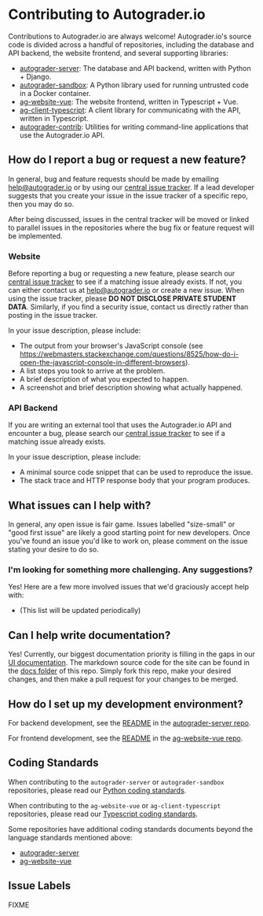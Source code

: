 # Contributing to Autograder.io

Contributions to Autograder.io are always welcome! Autograder.io's source code is divided across a handful of repositories, including the database and API backend, the website frontend, and several supporting libraries:
- [autograder-server](../autograder-server): The database and API backend, written with Python + Django.
- [autograder-sandbox](../autograder-sandbox): A Python library used for running untrusted code in a Docker container.
- [ag-website-vue](../ag-website-vue): The website frontend, written in Typescript + Vue.
- [ag-client-typescript](../ag-client-typescript): A client library for communicating with the API, written in Typescript.
- [autograder-contrib](../autograder-contrib): Utilities for writing command-line applications that use the Autograder.io API.

## How do I report a bug or request a new feature?
In general, bug and feature requests should be made by emailing help@autograder.io or by using our [central issue tracker](https://github.com/eecs-autograder/autograder.io/issues). If a lead developer suggests that you create your issue in the issue tracker of a specific repo, then you may do so.

After being discussed, issues in the central tracker will be moved or linked to parallel issues in the repositories where the bug fix or feature request will be implemented.

### Website
Before reporting a bug or requesting a new feature, please search our [central issue tracker](https://github.com/eecs-autograder/autograder.io/issues) to see if a matching issue already exists. If not, you can either contact us at help@autograder.io or create a new issue. When using the issue tracker, please __DO NOT DISCLOSE PRIVATE STUDENT DATA__. Similarly, if you find a security issue, contact us directly rather than posting in the issue tracker.

In your issue description, please include:
- The output from your browser's JavaScript console (see https://webmasters.stackexchange.com/questions/8525/how-do-i-open-the-javascript-console-in-different-browsers).
- A list steps you took to arrive at the problem.
- A brief description of what you expected to happen.
- A screenshot and brief description showing what actually happened.

### API Backend
If you are writing an external tool that uses the Autograder.io API and encounter a bug, please search our [central issue tracker](https://github.com/eecs-autograder/autograder.io/issues) to see if a matching issue already exists. 

In your issue description, please include:
- A minimal source code snippet that can be used to reproduce the issue.
- The stack trace and HTTP response body that your program produces.

## What issues can I help with?
In general, any open issue is fair game. Issues labelled "size-small" or "good first issue" are likely a good starting point for new developers. Once you've found an issue you'd like to work on, please comment on the issue stating your desire to do so. 

### I'm looking for something more challenging. Any suggestions?
Yes! Here are a few more involved issues that we'd graciously accept help with:
- (This list will be updated periodically)

## Can I help write documentation?
Yes! Currently, our biggest documentation priority is filling in the gaps in our [UI documentation](https://eecs-autograder.github.io/autograder.io/). The markdown source code for the site can be found in the [docs folder](./docs) of this repo. Simply fork this repo, make your desired changes, and then make a pull request for your changes to be merged.

## How do I set up my development environment?
For backend development, see the [README](https://github.com/eecs-autograder/autograder-server#server-dev-setup) in the [autograder-server repo](https://github.com/eecs-autograder/autograder-server).

For frontend development, see the [README](https://github.com/eecs-autograder/ag-website-vue#setup) in the [ag-website-vue repo](https://github.com/eecs-autograder/ag-website-vue).

## Coding Standards
When contributing to the `autograder-server` or `autograder-sandbox` repositories, please read our [Python coding standards](./coding_standards_python.md).

When contributing to the `ag-website-vue` or `ag-client-typescript` repositories, please read our [Typescript coding standards](./coding_standards_typescript_vue.md).

Some repositories have additional coding standards documents beyond the language standards mentioned above:
- [autograder-server](https://github.com/eecs-autograder/autograder-server#coding-standards)
- [ag-website-vue](https://github.com/eecs-autograder/ag-website-vue#coding-standards)

## Issue Labels
FIXME
